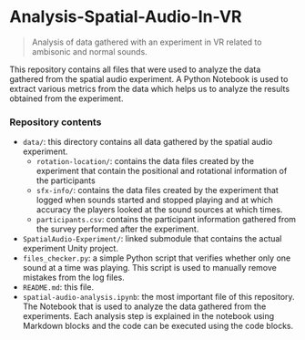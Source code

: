 # Analysis-Spatial-Audio-In-VR

> Analysis of data gathered with an experiment in VR related to ambisonic and normal sounds.

This repository contains all files that were used to analyze the data gathered from the spatial audio experiment. A
Python Notebook is used to extract various metrics from the data which helps us to analyze the results obtained from the
experiment.

### Repository contents

- `data/`: this directory contains all data gathered by the spatial audio experiment.
    - `rotation-location/`: contains the data files created by the experiment that contain the positional and rotational
      information of the participants
    - `sfx-info/`: contains the data files created by the experiment that logged when sounds started and stopped playing
      and at which accuracy the players looked at the sound sources at which times.
    - `participants.csv`: contains the participant information gathered from the survey performed after the experiment.
- `SpatialAudio-Experiment/`: linked submodule that contains the actual experiment Unity project.
- `files_checker.py`: a simple Python script that verifies whether only one sound at a time was playing. This script is
  used to manually remove mistakes from the log files.
- ``README.md``: this file.
- ```spatial-audio-analysis.ipynb```: the most important file of this repository. The Notebook that is used to analyze
  the data gathered from the experiments. Each analysis step is explained in the notebook using Markdown blocks and the
  code can be executed using the code blocks.
